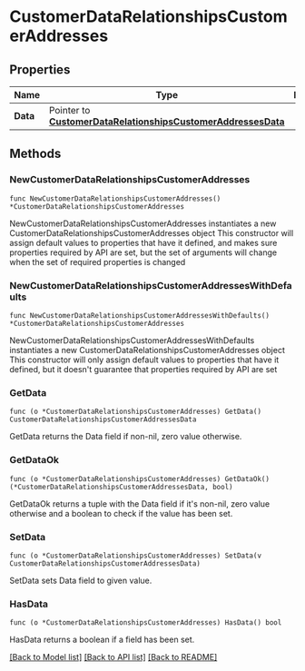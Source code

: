 # CustomerDataRelationshipsCustomerAddresses

## Properties

Name | Type | Description | Notes
------------ | ------------- | ------------- | -------------
**Data** | Pointer to [**CustomerDataRelationshipsCustomerAddressesData**](CustomerDataRelationshipsCustomerAddressesData.md) |  | [optional] 

## Methods

### NewCustomerDataRelationshipsCustomerAddresses

`func NewCustomerDataRelationshipsCustomerAddresses() *CustomerDataRelationshipsCustomerAddresses`

NewCustomerDataRelationshipsCustomerAddresses instantiates a new CustomerDataRelationshipsCustomerAddresses object
This constructor will assign default values to properties that have it defined,
and makes sure properties required by API are set, but the set of arguments
will change when the set of required properties is changed

### NewCustomerDataRelationshipsCustomerAddressesWithDefaults

`func NewCustomerDataRelationshipsCustomerAddressesWithDefaults() *CustomerDataRelationshipsCustomerAddresses`

NewCustomerDataRelationshipsCustomerAddressesWithDefaults instantiates a new CustomerDataRelationshipsCustomerAddresses object
This constructor will only assign default values to properties that have it defined,
but it doesn't guarantee that properties required by API are set

### GetData

`func (o *CustomerDataRelationshipsCustomerAddresses) GetData() CustomerDataRelationshipsCustomerAddressesData`

GetData returns the Data field if non-nil, zero value otherwise.

### GetDataOk

`func (o *CustomerDataRelationshipsCustomerAddresses) GetDataOk() (*CustomerDataRelationshipsCustomerAddressesData, bool)`

GetDataOk returns a tuple with the Data field if it's non-nil, zero value otherwise
and a boolean to check if the value has been set.

### SetData

`func (o *CustomerDataRelationshipsCustomerAddresses) SetData(v CustomerDataRelationshipsCustomerAddressesData)`

SetData sets Data field to given value.

### HasData

`func (o *CustomerDataRelationshipsCustomerAddresses) HasData() bool`

HasData returns a boolean if a field has been set.


[[Back to Model list]](../README.md#documentation-for-models) [[Back to API list]](../README.md#documentation-for-api-endpoints) [[Back to README]](../README.md)


